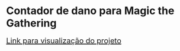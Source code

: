 <h1>Contador de dano para Magic the Gathering</h1>
<a href="https://luizglc.github.io/Magic-the-Gathering-Life-Counter/" style="font-size: 20px;">Link para visualização do projeto</a>
